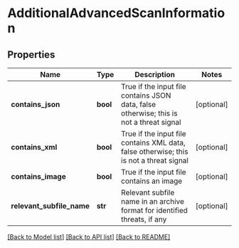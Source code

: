 # AdditionalAdvancedScanInformation

## Properties
Name | Type | Description | Notes
------------ | ------------- | ------------- | -------------
**contains_json** | **bool** | True if the input file contains JSON data, false otherwise; this is not a threat signal | [optional] 
**contains_xml** | **bool** | True if the input file contains XML data, false otherwise; this is not a threat signal | [optional] 
**contains_image** | **bool** | True if the input file contains an image | [optional] 
**relevant_subfile_name** | **str** | Relevant subfile name in an archive format for identified threats, if any | [optional] 

[[Back to Model list]](../README.md#documentation-for-models) [[Back to API list]](../README.md#documentation-for-api-endpoints) [[Back to README]](../README.md)


